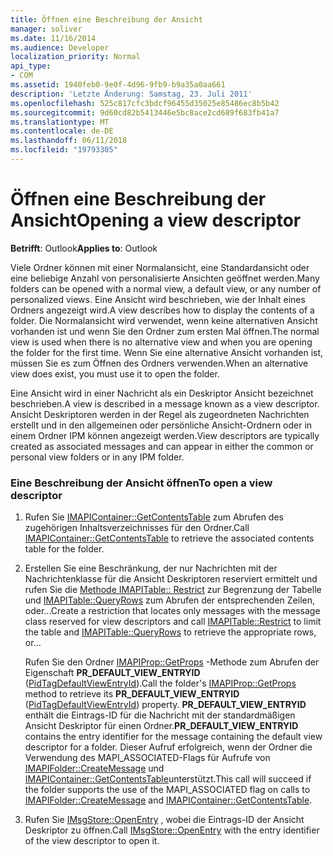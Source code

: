 ```yaml
---
title: Öffnen eine Beschreibung der Ansicht
manager: soliver
ms.date: 11/16/2014
ms.audience: Developer
localization_priority: Normal
api_type:
- COM
ms.assetid: 1940feb0-9e0f-4d96-9fb9-b9a35a0aa661
description: 'Letzte Änderung: Samstag, 23. Juli 2011'
ms.openlocfilehash: 525c817cfc3bdcf96455d35025e85486ec8b5b42
ms.sourcegitcommit: 9d60cd82b5413446e5bc8ace2cd689f683fb41a7
ms.translationtype: MT
ms.contentlocale: de-DE
ms.lasthandoff: 06/11/2018
ms.locfileid: "19793305"
---
```

# <a name="opening-a-view-descriptor"></a><span data-ttu-id="9cbfe-103">Öffnen eine Beschreibung der Ansicht</span><span class="sxs-lookup"><span data-stu-id="9cbfe-103">Opening a view descriptor</span></span>
  
<span data-ttu-id="9cbfe-104">**Betrifft**: Outlook</span><span class="sxs-lookup"><span data-stu-id="9cbfe-104">**Applies to**: Outlook</span></span> 
  
<span data-ttu-id="9cbfe-105">Viele Ordner können mit einer Normalansicht, eine Standardansicht oder eine beliebige Anzahl von personalisierte Ansichten geöffnet werden.</span><span class="sxs-lookup"><span data-stu-id="9cbfe-105">Many folders can be opened with a normal view, a default view, or any number of personalized views.</span></span> <span data-ttu-id="9cbfe-106">Eine Ansicht wird beschrieben, wie der Inhalt eines Ordners angezeigt wird.</span><span class="sxs-lookup"><span data-stu-id="9cbfe-106">A view describes how to display the contents of a folder.</span></span> <span data-ttu-id="9cbfe-107">Die Normalansicht wird verwendet, wenn keine alternativen Ansicht vorhanden ist und wenn Sie den Ordner zum ersten Mal öffnen.</span><span class="sxs-lookup"><span data-stu-id="9cbfe-107">The normal view is used when there is no alternative view and when you are opening the folder for the first time.</span></span> <span data-ttu-id="9cbfe-108">Wenn Sie eine alternative Ansicht vorhanden ist, müssen Sie es zum Öffnen des Ordners verwenden.</span><span class="sxs-lookup"><span data-stu-id="9cbfe-108">When an alternative view does exist, you must use it to open the folder.</span></span>
  
<span data-ttu-id="9cbfe-109">Eine Ansicht wird in einer Nachricht als ein Deskriptor Ansicht bezeichnet beschrieben.</span><span class="sxs-lookup"><span data-stu-id="9cbfe-109">A view is described in a message known as a view descriptor.</span></span> <span data-ttu-id="9cbfe-110">Ansicht Deskriptoren werden in der Regel als zugeordneten Nachrichten erstellt und in den allgemeinen oder persönliche Ansicht-Ordnern oder in einem Ordner IPM können angezeigt werden.</span><span class="sxs-lookup"><span data-stu-id="9cbfe-110">View descriptors are typically created as associated messages and can appear in either the common or personal view folders or in any IPM folder.</span></span>
  
### <a name="to-open-a-view-descriptor"></a><span data-ttu-id="9cbfe-111">Eine Beschreibung der Ansicht öffnen</span><span class="sxs-lookup"><span data-stu-id="9cbfe-111">To open a view descriptor</span></span>
  
1. <span data-ttu-id="9cbfe-112">Rufen Sie [IMAPIContainer::GetContentsTable](imapicontainer-getcontentstable.md) zum Abrufen des zugehörigen Inhaltsverzeichnisses für den Ordner.</span><span class="sxs-lookup"><span data-stu-id="9cbfe-112">Call [IMAPIContainer::GetContentsTable](imapicontainer-getcontentstable.md) to retrieve the associated contents table for the folder.</span></span> 
    
2. <span data-ttu-id="9cbfe-113">Erstellen Sie eine Beschränkung, der nur Nachrichten mit der Nachrichtenklasse für die Ansicht Deskriptoren reserviert ermittelt und rufen Sie die [Methode IMAPITable:: Restrict](imapitable-restrict.md) zur Begrenzung der Tabelle und [IMAPITable::QueryRows](imapitable-queryrows.md) zum Abrufen der entsprechenden Zeilen, oder...</span><span class="sxs-lookup"><span data-stu-id="9cbfe-113">Create a restriction that locates only messages with the message class reserved for view descriptors and call [IMAPITable::Restrict](imapitable-restrict.md) to limit the table and [IMAPITable::QueryRows](imapitable-queryrows.md) to retrieve the appropriate rows, or...</span></span>
    
   <span data-ttu-id="9cbfe-114">Rufen Sie den Ordner [IMAPIProp::GetProps](imapiprop-getprops.md) -Methode zum Abrufen der Eigenschaft **PR_DEFAULT_VIEW_ENTRYID** ([PidTagDefaultViewEntryId](pidtagdefaultviewentryid-canonical-property.md)).</span><span class="sxs-lookup"><span data-stu-id="9cbfe-114">Call the folder's [IMAPIProp::GetProps](imapiprop-getprops.md) method to retrieve its **PR_DEFAULT_VIEW_ENTRYID** ([PidTagDefaultViewEntryId](pidtagdefaultviewentryid-canonical-property.md)) property.</span></span> <span data-ttu-id="9cbfe-115">**PR_DEFAULT_VIEW_ENTRYID** enthält die Eintrags-ID für die Nachricht mit der standardmäßigen Ansicht Deskriptor für einen Ordner.</span><span class="sxs-lookup"><span data-stu-id="9cbfe-115">**PR_DEFAULT_VIEW_ENTRYID** contains the entry identifier for the message containing the default view descriptor for a folder.</span></span> <span data-ttu-id="9cbfe-116">Dieser Aufruf erfolgreich, wenn der Ordner die Verwendung des MAPI_ASSOCIATED-Flags für Aufrufe von [IMAPIFolder::CreateMessage](imapifolder-createmessage.md) und [IMAPIContainer::GetContentsTable](imapicontainer-getcontentstable.md)unterstützt.</span><span class="sxs-lookup"><span data-stu-id="9cbfe-116">This call will succeed if the folder supports the use of the MAPI_ASSOCIATED flag on calls to [IMAPIFolder::CreateMessage](imapifolder-createmessage.md) and [IMAPIContainer::GetContentsTable](imapicontainer-getcontentstable.md).</span></span>
    
3. <span data-ttu-id="9cbfe-117">Rufen Sie [IMsgStore::OpenEntry](imsgstore-openentry.md) , wobei die Eintrags-ID der Ansicht Deskriptor zu öffnen.</span><span class="sxs-lookup"><span data-stu-id="9cbfe-117">Call [IMsgStore::OpenEntry](imsgstore-openentry.md) with the entry identifier of the view descriptor to open it.</span></span> 
    

